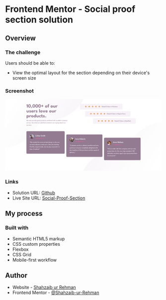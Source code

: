 # Frontend Mentor - Social proof section solution
 
## Overview

### The challenge

Users should be able to:

- View the optimal layout for the section depending on their device's screen size

### Screenshot

![](./screenshot.png)

 
### Links

- Solution URL: [Github](https://github.com/Shahzaib-ur-Rehman/social-proof-section)
- Live Site URL: [Social-Proof-Section](https://social-proof-section-sandy-iota.vercel.app/)

## My process

### Built with

- Semantic HTML5 markup
- CSS custom properties
- Flexbox
- CSS Grid
- Mobile-first workflow
 
## Author

- Website - [Shahzaib ur Rehman](https://www.linkedin.com/in/shahzaib-ur-rehman-2518b01b8/)
- Frontend Mentor - [@Shahzaib-ur-Rehman](https://www.frontendmentor.io/profile/Shahzaib-ur-Rehman)